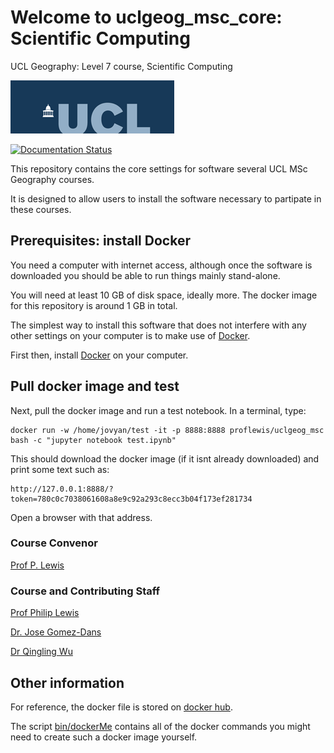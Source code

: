 # Welcome to uclgeog_msc_core: Scientific Computing 
UCL Geography: Level 7 course, Scientific Computing

![](images/ucl_logo.png)

[![Documentation Status](https://readthedocs.org/projects/uclgeog_msc_core/badge/?version=latest)](https://uclgeog_msc_core.readthedocs.io/en/latest/?badge=latest)

This repository contains the core settings for software  several UCL MSc Geography courses.

It is designed to allow users to install the software necessary to partipate in these courses.


Prerequisites: install Docker
-------------

You need a computer with internet access, although once the software is downloaded you should be able to run things mainly stand-alone.

You will need at least 10 GB of disk space, ideally more. The docker image for this repository is around 1 GB in total.

The simplest way to install this software that does not interfere with any other settings on your computer is to make use of [Docker](https://www.docker.com/products/docker-desktop).

First then, install [Docker](https://www.docker.com/products/docker-desktop) on your computer.

Pull docker image and test
-----------------

Next, pull the docker image and run a test notebook. In a terminal, type:

	docker run -w /home/jovyan/test -it -p 8888:8888 proflewis/uclgeog_msc bash -c "jupyter notebook test.ipynb"

This should download the docker image (if it isnt already downloaded) and print some text such as:

	http://127.0.0.1:8888/?token=780c0c7038061608a8e9c92a293c8ecc3b04f173ef281734

Open a browser with that address.

### Course Convenor

[Prof P. Lewis](http://www.geog.ucl.ac.uk/~plewis)

### Course and Contributing Staff

[Prof Philip Lewis](http://www.geog.ucl.ac.uk/~plewis)  

[Dr. Jose Gomez-Dans](http://www.geog.ucl.ac.uk/about-the-department/people/research-staff/research-staff/jose-gomez-dans/)

[Dr Qingling Wu](http://www.geog.ucl.ac.uk/about-the-department/people/research-staff/research-staff/qingling-wu/)

Other information
-----------------

For reference, the docker file is stored on [docker hub](https://hub.docker.com/r/proflewis/uclgeog_msc).

The script [bin/dockerMe](bin/dockerMe) contains all of the docker commands you might need to create such a docker image yourself.
